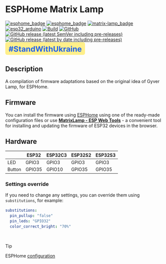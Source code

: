 # ESPHome Matrix Lamp
[![esphome_badge](https://img.shields.io/static/v1?label=ESPHome&message=Components&color=blue&logo=esphome)](https://esphome.io/)
[![esphome_badge](https://img.shields.io/static/v1?label=ESPHome&message=Config&color=blue&logo=esphome)](https://esphome.io/)
[![matrix-lamp_badge](https://img.shields.io/badge/Matrix-Lamp-orange.svg)](https://github.com/andrewjswan/matrix-lamp/)
[![esp32_arduino](https://img.shields.io/badge/ESP32-Arduino-darkcyan.svg)](https://esphome.io/)
[![Build](https://github.com/andrewjswan/matrix-lamp/actions/workflows/build.yaml/badge.svg)](https://github.com/andrewjswan/matrix-lamp/actions/workflows/build.yaml)
[![GitHub](https://img.shields.io/github/license/andrewjswan/matrix-lamp?color=blue)](https://github.com/andrewjswan/matrix-lamp/blob/main/LICENSE)
[![GitHub release (latest SemVer including pre-releases)](https://img.shields.io/github/v/release/andrewjswan/matrix-lamp?include_prereleases)](https://github.com/andrewjswan/matrix-lamp/releases)
[![GitHub release (latest by date including pre-releases)](https://img.shields.io/github/downloads-pre/andrewjswan/matrix-lamp/latest/total?label=release@downloads)](https://github.com/andrewjswan/matrix-lamp/releases)
[![StandWithUkraine](https://raw.githubusercontent.com/vshymanskyy/StandWithUkraine/main/badges/StandWithUkraine.svg)](https://github.com/vshymanskyy/StandWithUkraine/blob/main/docs/README.md)

## Description
A compilation of firmware adaptations based on the original idea of Gyver Lamp, for ESPHome.

## Firmware
You can install the firmware using [ESPHome](https://esphome.io/) using one of the ready-made configuration files or use [**MatrixLamp - ESP Web Tools**](https://andrewjswan.github.io/matrix-lamp/) - a convenient tool for installing and updating the firmware of ESP32 devices in the browser.

## Hardware
|       |ESP32  |ESP32C3 |ESP32S2 | ESP32S3 | 
|-------|-------|--------|--------|---------|
|LED    |GPIO3  |GPIO3   |GPIO3   |GPIO3    |
|Button |GPIO35 |GPIO10  |GPIO35  |GPIO35   |

### Settings override

If you need to change any settings, you can override them using `substitutions`, for example:
```Yaml
substitutions:
  pin_pullup: "false"
  pin_leds: "GPIO32"
  color_correct_bright: "70%"
```

<br />

> [!TIP]
> ESPHome [configuration](https://github.com/andrewjswan/esphome-config)
